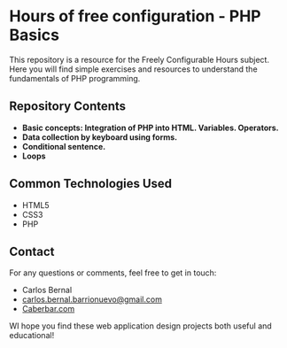 # Hours of free configuration - PHP Basics

This repository is a resource for the Freely Configurable Hours subject. Here you will find simple exercises and resources to understand the fundamentals of PHP programming.

## Repository Contents

- **Basic concepts: Integration of PHP into HTML. Variables. Operators.**
- **Data collection by keyboard using forms.**
- **Conditional sentence.**
- **Loops**

## Common Technologies Used

- HTML5
- CSS3
- PHP

## Contact

For any questions or comments, feel free to get in touch:

- Carlos Bernal
- <a href="mailto:carlos.bernal.barrionuevo@gmail.com">carlos.bernal.barrionuevo@gmail.com</a>
- [Caberbar.com](http://Caberbar.com)

WI hope you find these web application design projects both useful and educational!
